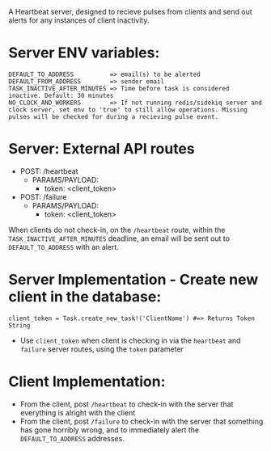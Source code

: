 A Heartbeat server, designed to recieve pulses from clients and send out alerts for any instances of client inactivity.

# Server ENV variables:
```
DEFAULT_TO_ADDRESS          => email(s) to be alerted
DEFAULT_FROM_ADDRESS        => sender email
TASK_INACTIVE_AFTER_MINUTES => Time before task is considered inactive. Default: 30 minutes
NO_CLOCK_AND_WORKERS        => If not running redis/sidekiq server and clock server, set env to 'true' to still allow operations. Missing pulses will be checked for during a recieving pulse event.
```
 
# Server: External API routes
- POST: /heartbeat
  - PARAMS/PAYLOAD:
    - token: <client_token>
- POST: /failure
  - PARAMS/PAYLOAD:
    - token: <client_token>


When clients do not check-in, on the `/heartbeat` route,  within the `TASK_INACTIVE_AFTER_MINUTES` deadline, an email will be sent out to `DEFAULT_TO_ADDRESS` with an alert.


# Server Implementation - Create new client in the database:
`client_token = Task.create_new_task!('ClientName') #=> Returns Token String`
- Use `client_token` when client is checking in via the `heartbeat` and `failure` server routes, using the `token` parameter


# Client Implementation:
- From the client, post `/heartbeat` to check-in with the server that everything is alright with the client
- From the client, post `/failure`  to check-in with the server that something has gone horribly wrong, and to immediately alert the `DEFAULT_TO_ADDRESS` addresses.

